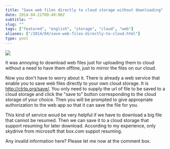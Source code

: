 ```yaml
---
title: "Save web files directly to cloud storage without downloading"
date: 2014-04-21T09:49:00Z
subtitle: ""
slug: ""
tags: ["featured", "english", "storage", "cloud", "web"]
aliases: ["/2014/04/save-web-files-directly-to-cloud.html"]
type: post
---
```


![](/img/cloud-storage.jpg)

It was annoying to download web files just for uploading them to cloud without a need to have them offline, just to mirror the files on our cloud.

Now you don't have to worry about it. There is already a web service that enable you to save web files directly to your own cloud storage. It is http://ctrlq.org/save/. You only need to supply the url of file to be saved to a cloud storage and click the "save to" button corresponding to the cloud storage of your choice. Then you will be prompted to give appropriate authorization to the web app so that it can save the file for you.

This kind of service woud be very helpful if we have to download a big file that cannot be resumed. Then we can save it to a cloud storage that support resuming for later download. According to my experience, only skydrive from microsoft that box.com suppot resuming.

Any invalid information here? Please let me now at the comment box.
